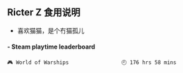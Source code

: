 ## Ricter Z 食用说明
- 喜欢猫猫，是个冇猫孤儿

<!-- steam-box start -->
#### - Steam playtime leaderboard
```text
🎮 World of Warships                 🕘 176 hrs 58 mins
```
<!-- Powered by https://github.com/YouEclipse/steam-box . -->
<!-- steam-box end -->
